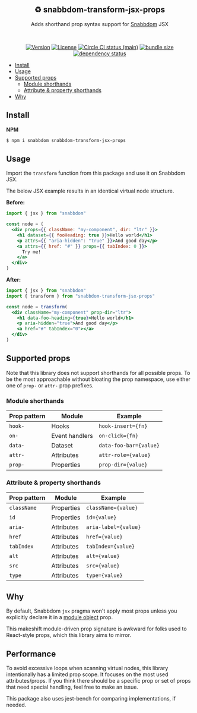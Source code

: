 <h2 align="center">♻ snabbdom-transform-jsx-props</h2>
<p align="center">Adds shorthand prop syntax support for <a href="https://github.com/snabbdom/snabbdom">Snabbdom</a> JSX</p>
<br>
<p align="center">
  <a href="https://www.npmjs.com/package/snabbdom-transform-jsx-props"><img src="https://img.shields.io/npm/v/snabbdom-transform-jsx-props.svg?sanitize=true" alt="Version"></a>
  <a href="https://www.npmjs.com/package/snabbdom-transform-jsx-props"><img src="https://img.shields.io/npm/l/snabbdom-transform-jsx-props.svg?sanitize=true" alt="License"></a>
  <a href="https://app.circleci.com/pipelines/github/geotrev/snabbdom-transform-jsx-props?branch=main"><img src="https://badgen.net/circleci/github/geotrev/snabbdom-transform-jsx-props/main" alt="Circle CI status (main)" /></a>
  <a href="https://bundlephobia.com/package/snabbdom-transform-jsx-props@0.1.0"><img src="https://badgen.net/bundlephobia/minzip/snabbdom-transform-jsx-props" alt="bundle size" /></a>
  <a href="https://www.libraries.io/npm/snabbdom-transform-jsx-props"><img src="https://img.shields.io/librariesio/release/npm/snabbdom-transform-jsx-props" alt="dependency status" /></a>
</p>

- [Install](#install)
- [Usage](#usage)
- [Supported props](#supported-props)
  - [Module shorthands](#module-shorthands)
  - [Attribute & property shorthands](#attribute--property-shorthands)
- [Why](#why)

## Install

**NPM**

```sh
$ npm i snabbdom snabbdom-transform-jsx-props
```

## Usage

Import the `transform` function from this package and use it on Snabbdom JSX.

The below JSX example results in an identical virtual node structure.

**Before:**

```jsx
import { jsx } from "snabbdom"

const node = (
  <div props={{ className: "my-component", dir: "ltr" }}>
    <h1 dataset={{ fooHeading: true }}>Hello world</h1>
    <p attrs={{ "aria-hidden": "true" }}>And good day</p>
    <a attrs={{ href: "#" }} props={{ tabIndex: 0 }}>
      Try me!
    </a>
  </div>
)
```

**After:**

```jsx
import { jsx } from "snabbdom"
import { transform } from "snabbdom-transform-jsx-props"

const node = transform(
  <div className="my-component" prop-dir="ltr">
    <h1 data-foo-heading={true}>Hello world</h1>
    <p aria-hidden="true">And good day</p>
    <a href="#" tabIndex="0"></a>
  </div>
)
```

## Supported props

Note that this library does not support shorthands for all possible props. To be the most approachable without bloating the prop namespace, use either one of `prop-` or `attr-` prop prefixes.

### Module shorthands

| Prop pattern | Module         | Example                |
| ------------ | -------------- | ---------------------- |
| `hook-`      | Hooks          | `hook-insert={fn}`     |
| `on-`        | Event handlers | `on-click={fn}`        |
| `data-`      | Dataset        | `data-foo-bar={value}` |
| `attr-`      | Attributes     | `attr-role={value}`    |
| `prop-`      | Properties     | `prop-dir={value}`     |

### Attribute & property shorthands

| Prop pattern | Module     | Example              |
| ------------ | ---------- | -------------------- |
| `className`  | Properties | `className={value}`  |
| `id`         | Properties | `id={value}`         |
| `aria-`      | Attributes | `aria-label={value}` |
| `href`       | Attributes | `href={value}`       |
| `tabIndex`   | Attributes | `tabIndex={value}`   |
| `alt`        | Attributes | `alt={value}`        |
| `src`        | Attributes | `src={value}`        |
| `type`       | Attributes | `type={value}`       |

## Why

By default, Snabbdom `jsx` pragma won't apply most props unless you explicitly declare it in a [module object](https://github.com/snabbdom/snabbdom#modules-documentation) prop.

This makeshift module-driven prop signature is awkward for folks used to React-style props, which this library aims to mirror.

## Performance

To avoid excessive loops when scanning virtual nodes, this library intentionally has a limited prop scope. It focuses on the most used attributes/props. If you think there should be a specific prop or set of props that need special handling, feel free to make an issue.

This package also uses jest-bench for comparing implementations, if needed.
